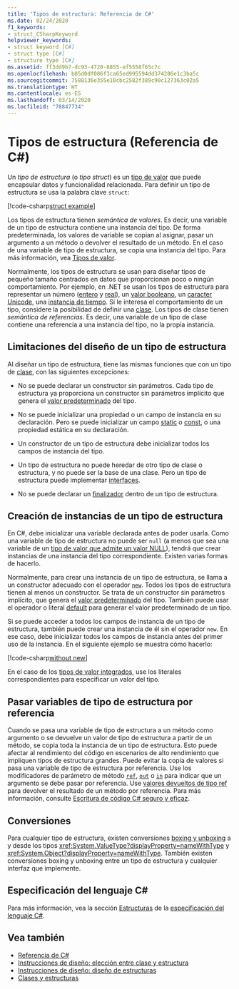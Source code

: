```yaml
---
title: 'Tipos de estructura: Referencia de C#'
ms.date: 02/24/2020
f1_keywords:
- struct_CSharpKeyword
helpviewer_keywords:
- struct keyword [C#]
- struct type [C#]
- structure type [C#]
ms.assetid: ff3dd9b7-dc93-4720-8855-ef5558f65c7c
ms.openlocfilehash: b85d0df086f3ca65ed995594dd374286e1c3ba5c
ms.sourcegitcommit: 7588136e355e10cbc2582f389c90c127363c02a5
ms.translationtype: HT
ms.contentlocale: es-ES
ms.lasthandoff: 03/14/2020
ms.locfileid: "78847734"
---
```

# <a name="structure-types-c-reference"></a>Tipos de estructura (Referencia de C#)

Un *tipo de estructura* (o *tipo struct*) es un [tipo de valor](value-types.md) que puede encapsular datos y funcionalidad relacionada. Para definir un tipo de estructura se usa la palabra clave `struct`:

[!code-csharp[struct example](snippets/StructType.cs#StructExample)]

Los tipos de estructura tienen *semántica de valores*. Es decir, una variable de un tipo de estructura contiene una instancia del tipo. De forma predeterminada, los valores de variable se copian al asignar, pasar un argumento a un método o devolver el resultado de un método. En el caso de una variable de tipo de estructura, se copia una instancia del tipo. Para más información, vea [Tipos de valor](value-types.md).

Normalmente, los tipos de estructura se usan para diseñar tipos de pequeño tamaño centrados en datos que proporcionan poco o ningún comportamiento. Por ejemplo, en .NET se usan los tipos de estructura para representar un número ([entero](integral-numeric-types.md) y [real](floating-point-numeric-types.md)), un [valor booleano](bool.md), un [caracter Unicode](char.md), una [instancia de tiempo](xref:System.DateTime). Si le interesa el comportamiento de un tipo, considere la posibilidad de definir una [clase](../keywords/class.md). Los tipos de clase tienen *semántica de referencias*. Es decir, una variable de un tipo de clase contiene una referencia a una instancia del tipo, no la propia instancia.

## <a name="limitations-with-the-design-of-a-structure-type"></a>Limitaciones del diseño de un tipo de estructura

Al diseñar un tipo de estructura, tiene las mismas funciones que con un tipo de [clase](../keywords/class.md), con las siguientes excepciones:

- No se puede declarar un constructor sin parámetros. Cada tipo de estructura ya proporciona un constructor sin parámetros implícito que genera el [valor predeterminado](default-values.md) del tipo.

- No se puede inicializar una propiedad o un campo de instancia en su declaración. Pero se puede inicializar un campo [static](../keywords/static.md) o [const](../keywords/const.md), o una propiedad estática en su declaración.

- Un constructor de un tipo de estructura debe inicializar todos los campos de instancia del tipo.

- Un tipo de estructura no puede heredar de otro tipo de clase o estructura, y no puede ser la base de una clase. Pero un tipo de estructura puede implementar [interfaces](../keywords/interface.md).

- No se puede declarar un [finalizador](../../programming-guide/classes-and-structs/destructors.md) dentro de un tipo de estructura.

## <a name="instantiation-of-a-structure-type"></a>Creación de instancias de un tipo de estructura

En C#, debe inicializar una variable declarada antes de poder usarla. Como una variable de tipo de estructura no puede ser `null` (a menos que sea una variable de un [tipo de valor que admite un valor NULL](nullable-value-types.md)), tendrá que crear instancias de una instancia del tipo correspondiente. Existen varias formas de hacerlo.

Normalmente, para crear una instancia de un tipo de estructura, se llama a un constructor adecuado con el operador [`new`](../operators/new-operator.md). Todos los tipos de estructura tienen al menos un constructor. Se trata de un constructor sin parámetros implícito, que genera el [valor predeterminado](default-values.md) del tipo. También puede usar el operador o literal [default](../operators/default.md) para generar el valor predeterminado de un tipo.

Si se puede acceder a todos los campos de instancia de un tipo de estructura, también puede crear una instancia de él sin el operador `new`. En ese caso, debe inicializar todos los campos de instancia antes del primer uso de la instancia. En el siguiente ejemplo se muestra cómo hacerlo:

[!code-csharp[without new](snippets/StructType.cs#WithoutNew)]

En el caso de los [tipos de valor integrados](value-types.md#built-in-value-types), use los literales correspondientes para especificar un valor del tipo.

## <a name="passing-structure-type-variables-by-reference"></a>Pasar variables de tipo de estructura por referencia

Cuando se pasa una variable de tipo de estructura a un método como argumento o se devuelve un valor de tipo de estructura a partir de un método, se copia toda la instancia de un tipo de estructura. Esto puede afectar al rendimiento del código en escenarios de alto rendimiento que impliquen tipos de estructura grandes. Puede evitar la copia de valores si pasa una variable de tipo de estructura por referencia. Use los modificadores de parámetro de método [`ref`](../keywords/ref.md#passing-an-argument-by-reference), [`out`](../keywords/out-parameter-modifier.md) o [`in`](../keywords/in-parameter-modifier.md) para indicar que un argumento se debe pasar por referencia. Use [valores devueltos de tipo ref](../../programming-guide/classes-and-structs/ref-returns.md) para devolver el resultado de un método por referencia. Para más información, consulte [Escritura de código C# seguro y eficaz](../../write-safe-efficient-code.md).

## <a name="conversions"></a>Conversiones

Para cualquier tipo de estructura, existen conversiones [boxing y unboxing](../../programming-guide/types/boxing-and-unboxing.md) a y desde los tipos <xref:System.ValueType?displayProperty=nameWithType> y <xref:System.Object?displayProperty=nameWithType>. También existen conversiones boxing y unboxing entre un tipo de estructura y cualquier interfaz que implemente.

## <a name="c-language-specification"></a>Especificación del lenguaje C#

Para más información, vea la sección [Estructuras](~/_csharplang/spec/structs.md) de la [especificación del lenguaje C#](~/_csharplang/spec/introduction.md).

## <a name="see-also"></a>Vea también

- [Referencia de C#](../index.md)
- [Instrucciones de diseño: elección entre clase y estructura](../../../standard/design-guidelines/choosing-between-class-and-struct.md)
- [Instrucciones de diseño: diseño de estructuras](../../../standard/design-guidelines/struct.md)
- [Clases y estructuras](../../programming-guide/classes-and-structs/index.md)

